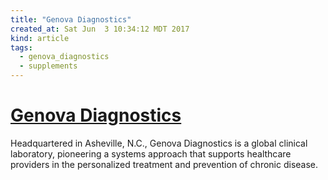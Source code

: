 ```yaml
---
title: "Genova Diagnostics"
created_at: Sat Jun  3 10:34:12 MDT 2017
kind: article
tags:
  - genova_diagnostics
  - supplements
---
```


<h1>
  <a href="https://www.gdx.net/" target="_blank">Genova Diagnostics</a>
</h1>

Headquartered in Asheville, N.C., Genova Diagnostics is a global clinical
laboratory, pioneering a systems approach that supports healthcare
providers in the personalized treatment and prevention of chronic disease.

<!--
html boilerplate
<a href="" target="_blank"></a>
<a name=""></a>
<img src="" width="400px">
<ul>
  <li></li>
</ul>
<pre>
</pre>
<pre><code>
</code></pre>
<math xmlns='http://www.w3.org/1998/Math/MathML' display='block'>
</math>
-->
